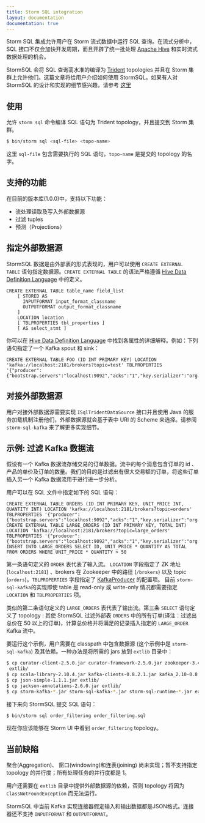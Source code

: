 ```yaml
---
title: Storm SQL integration
layout: documentation
documentation: true
---
```


Storm SQL 集成允许用户在 Storm 流式数据中运行 SQL 查询。在流式分析中，SQL 接口不仅会加快开发周期，而且开辟了统一批处理 [Apache Hive](///hive.apache.org) 和实时流式数据处理的机会。

StormSQL 会将 SQL 查询高水准的编译为 [Trident](Trident-API-Overview.html) topologies 并且在 Storm 集群上允许他们。这篇文章将给用户介绍如何使用 StormSQL。如果有人对 StormSQL 的设计和实现的细节感兴趣，请参考 [这里](storm-sql-internal.html)

## 使用

允许 ``storm sql`` 命令编译 SQL 语句为 Trident topology，并且提交到 Storm 集群。

```bash
$ bin/storm sql <sql-file> <topo-name>
```

这里 `sql-file` 包含需要执行的 SQL 语句，`topo-name` 是提交的 topology 的名字。

## 支持的功能

在目前的版本库(1.0.0)中，支持以下功能：

* 流处理读取及写入外部数据源
* 过滤 tuples
* 预测（Projections）

## 指定外部数据源

StormSQL 数据是由外部表的形式表现的，用户可以使用 `CREATE EXTERNAL TABLE` 语句指定数据源。`CREATE EXTERNAL TABLE` 的语法严格遵循 [Hive Data Definition Language](https://cwiki.apache.org/confluence/display/Hive/LanguageManual+DDL) 中的定义。

```
CREATE EXTERNAL TABLE table_name field_list
    [ STORED AS
      INPUTFORMAT input_format_classname
      OUTPUTFORMAT output_format_classname
    ]
    LOCATION location
    [ TBLPROPERTIES tbl_properties ]
    [ AS select_stmt ]
```

你可以在 [Hive Data Definition Language](https://cwiki.apache.org/confluence/display/Hive/LanguageManual+DDL) 中找到各属性的详细解释。例如：下列语句指定了一个 Kafka spout 和 sink：

```
CREATE EXTERNAL TABLE FOO (ID INT PRIMARY KEY) LOCATION 'kafka://localhost:2181/brokers?topic=test' TBLPROPERTIES '{"producer":{"bootstrap.servers":"localhost:9092","acks":"1","key.serializer":"org.apache.org.apache.storm.kafka.IntSerializer","value.serializer":"org.apache.org.apache.storm.kafka.ByteBufferSerializer"}}'
```

## 对接外部数据源

用户对接外部数据源需要实现 `ISqlTridentDataSource` 接口并且使用 Java 的服务加载机制注册他们，外部数据源就会基于表中 URI 的 Scheme 来选择。请参阅 `storm-sql-kafka` 来了解更多实现细节。

## 示例: 过滤 Kafka 数据流

假设有一个 Kafka 数据流存储交易的订单数据。流中的每个消息包含订单的 id 、产品的单价及订单的数量。我们的目的是过滤出有很大交易额的订单，将这些订单插入另一个 Kafka 数据流用于进行进一步分析。

用户可以在 SQL 文件中指定如下的 SQL 语句：

```
CREATE EXTERNAL TABLE ORDERS (ID INT PRIMARY KEY, UNIT_PRICE INT, QUANTITY INT) LOCATION 'kafka://localhost:2181/brokers?topic=orders' TBLPROPERTIES '{"producer":{"bootstrap.servers":"localhost:9092","acks":"1","key.serializer":"org.apache.org.apache.storm.kafka.IntSerializer","value.serializer":"org.apache.org.apache.storm.kafka.ByteBufferSerializer"}}'
CREATE EXTERNAL TABLE LARGE_ORDERS (ID INT PRIMARY KEY, TOTAL INT) LOCATION 'kafka://localhost:2181/brokers?topic=large_orders' TBLPROPERTIES '{"producer":{"bootstrap.servers":"localhost:9092","acks":"1","key.serializer":"org.apache.org.apache.storm.kafka.IntSerializer","value.serializer":"org.apache.org.apache.storm.kafka.ByteBufferSerializer"}}'
INSERT INTO LARGE_ORDERS SELECT ID, UNIT_PRICE * QUANTITY AS TOTAL FROM ORDERS WHERE UNIT_PRICE * QUANTITY > 50
```

第一条语句定义的 `ORDER` 表代表了输入流。 `LOCATION` 字段指定了 ZK 地址 (`localhost:2181`) 、brokers 在 Zookeeper 中的路径 (`/brokers`) 以及 topic (`orders`)。`TBLPROPERTIES` 字段指定了 [KafkaProducer](http://kafka.apache.org/documentation.html#producerconfigs) 的配置项。
目前 `storm-sql-kafka`的实现即使 table 是 read-only 或 write-only 情况都需要指定 `LOCATION` 和 `TBLPROPERTIES` 项。

类似的第二条语句定义的 `LARGE_ORDERS` 表代表了输出流。第三条 `SELECT` 语句定义了 topology : 其使 StormSQL 过滤外部表 `ORDERS` 中的所有订单(译注：过滤出总价在 50 以上的订单)，计算总价格并将满足的记录插入指定的 `LARGE_ORDER` Kafka 流中。

要运行这个示例，用户需要在 classpath 中包含数据源 (这个示例中是 `storm-sql-kafka`) 及其依赖。一种办法是将所需的 jars 放到 `extlib` 目录中：

```bash
$ cp curator-client-2.5.0.jar curator-framework-2.5.0.jar zookeeper-3.4.6.jar
 extlib/
$ cp scala-library-2.10.4.jar kafka-clients-0.8.2.1.jar kafka_2.10-0.8.2.1.jar metrics-core-2.2.0.jar extlib/
$ cp json-simple-1.1.1.jar extlib/
$ cp jackson-annotations-2.6.0.jar extlib/
$ cp storm-kafka-*.jar storm-sql-kafka-*.jar storm-sql-runtime-*.jar extlib/
```

接下来向 StormSQL 提交 SQL 语句：

```bash
$ bin/storm sql order_filtering order_filtering.sql
```

现在你应该能够在 Storm UI 中看到 `order_filtering` topology。

## 当前缺陷

聚合(Aggregation)、 窗口(windowing)和连表(joining) 尚未实现；暂不支持指定 topology 的并行度；所有处理任务的并行度都是 1。

用户还需要在 `extlib` 目录中提供外部数据源的依赖，否则 topology 将因为 `ClassNotFoundException` 而无法运行。

StormSQL 中当前 Kafka 实现连接器假定输入和输出数据都是JSON格式。连接器还不支持 `INPUTFORMAT` 和 `OUTPUTFORMAT`。
